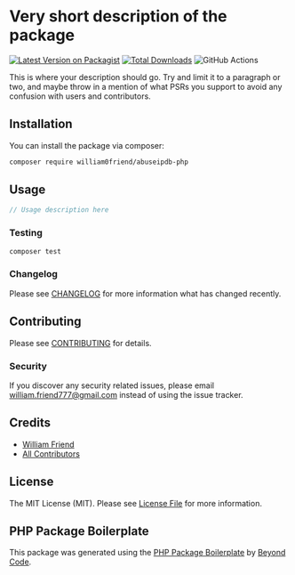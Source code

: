 # Very short description of the package

[![Latest Version on Packagist](https://img.shields.io/packagist/v/william0friend/abuseipdb-php.svg?style=flat-square)](https://packagist.org/packages/william0friend/abuseipdb-php)
[![Total Downloads](https://img.shields.io/packagist/dt/william0friend/abuseipdb-php.svg?style=flat-square)](https://packagist.org/packages/william0friend/abuseipdb-php)
![GitHub Actions](https://github.com/william0friend/abuseipdb-php/actions/workflows/main.yml/badge.svg)

This is where your description should go. Try and limit it to a paragraph or two, and maybe throw in a mention of what PSRs you support to avoid any confusion with users and contributors.

## Installation

You can install the package via composer:

```bash
composer require william0friend/abuseipdb-php
```

## Usage

```php
// Usage description here
```

### Testing

```bash
composer test
```

### Changelog

Please see [CHANGELOG](CHANGELOG.md) for more information what has changed recently.

## Contributing

Please see [CONTRIBUTING](CONTRIBUTING.md) for details.

### Security

If you discover any security related issues, please email william.friend777@gmail.com instead of using the issue tracker.

## Credits

-   [William Friend](https://github.com/william0friend)
-   [All Contributors](../../contributors)

## License

The MIT License (MIT). Please see [License File](LICENSE.md) for more information.

## PHP Package Boilerplate

This package was generated using the [PHP Package Boilerplate](https://laravelpackageboilerplate.com) by [Beyond Code](http://beyondco.de/).
